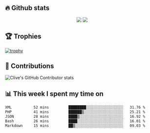 ## &#128293; Github stats

<!-- GitHub Readme Streak Stats - https://github.com/DenverCoder1/github-readme-streak-stats -->
<p align="center">

<picture>
  <source 
    srcset="https://github-readme-stats.vercel.app/api?username=clivewalkden&count_private=true&show_icons=true&theme=darcula"
    media="(prefers-color-scheme: dark)"
  />
  <source
    srcset="https://github-readme-stats.vercel.app/api?username=clivewalkden&count_private=true&show_icons=true&theme=calm"
    media="(prefers-color-scheme: light), (prefers-color-scheme: no-preference)"
  />
  <img src="https://github-readme-stats.vercel.app/api?username=clivewalkden&count_private=true&show_icons=true&theme=darcula" />
</picture>

<a href="https://git.io/streak-stats" target="_blank">
  <img src="http://github-readme-streak-stats.herokuapp.com?user=clivewalkden&theme=darcula&date_format=j%20M%5B%20Y%5D" />
</a>

</p>

## &#127942; Trophies
[![trophy](https://github-profile-trophy.vercel.app/?username=clivewalkden&theme=onedark)](https://github.com/clivewalkden/github-profile-trophy)

## &#129309; Contributions
![Clive's GitHub Contributor stats](https://github-contributor-stats.vercel.app/api?username=clivewalkden)

## &#128202; This week I spent my time on
<!--START_SECTION:waka-->

```txt
XML          52 mins         ████████░░░░░░░░░░░░░░░░░   31.76 %
PHP          41 mins         ██████▒░░░░░░░░░░░░░░░░░░   25.21 %
JSON         28 mins         ████▒░░░░░░░░░░░░░░░░░░░░   16.92 %
Bash         26 mins         ████░░░░░░░░░░░░░░░░░░░░░   16.01 %
Markdown     15 mins         ██▒░░░░░░░░░░░░░░░░░░░░░░   09.03 %
```

<!--END_SECTION:waka-->

